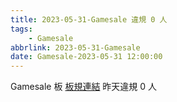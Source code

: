 ```yaml
---
title: 2023-05-31-Gamesale 違規 0 人
tags:
    - Gamesale
abbrlink: 2023-05-31-Gamesale
date: Gamesale-2023-05-31 12:00:00
---
```

Gamesale 板 [板規連結](https://www.ptt.cc/bbs/Gossiping/M.1637425085.A.07D.html)
昨天違規 0 人
